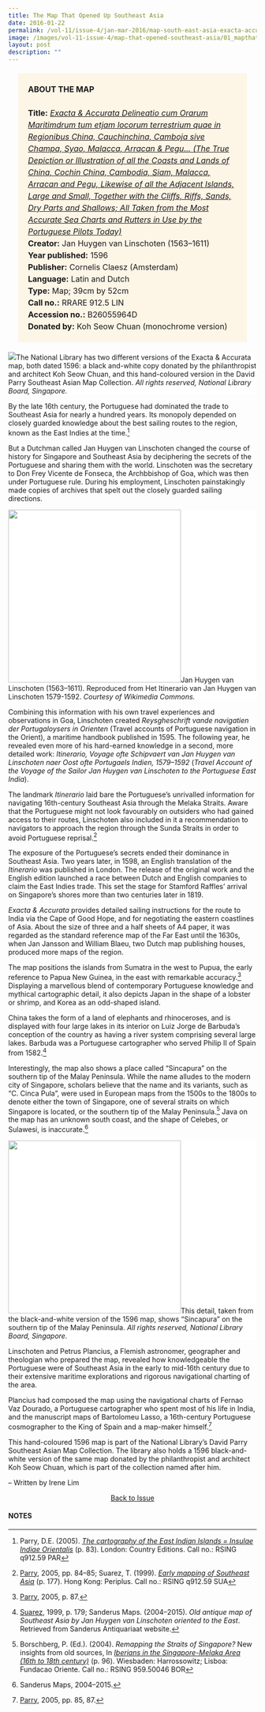 ```yaml
---
title: The Map That Opened Up Southeast Asia
date: 2016-01-22
permalink: /vol-11/issue-4/jan-mar-2016/map-south-east-asia-exacta-accurata-linschoten
image: /images/vol-11-issue-4/map-that-opened-southeast-asia/01_mapthatopenedsea.jpg
layout: post
description: ""
---
```



<span style="background-colour: #fdf5e6; padding: 20px; margin: 20px; background:#fdf5e6; display:block; font-size:1rem; line-height:1.5rem;"><b>ABOUT THE MAP</b>
<br><br>
<b>Title:</b> <i><a href="https://eresources.nlb.gov.sg/printheritage/detail/302a34a9-17c9-48db-abcb-53133aa7c27a.aspx">Exacta & Accurata Delineatio cum Orarum Maritimdrum tum etjam locorum terrestrium quae in Regionibus China, Cauchinchina, Camboja sive Champa, Syao, Malacca, Arracan & Pegu… (The True Depiction or Illustration of all the Coasts and Lands of China, Cochin China, Cambodia, Siam, Malacca, Arracan and Pegu, Likewise of all the Adjacent Islands, Large and Small, Together with the Cliffs, Riffs, Sands, Dry Parts and Shallows; All Taken from the Most Accurate Sea Charts and Rutters in Use by the Portuguese Pilots Today)</a></i>
<br>
<b>Creator:</b> Jan Huygen van Linschoten (1563–1611)
<br>
<b>Year published:</b> 1596
<br>
<b>Publisher:</b> Cornelis Claesz (Amsterdam)
<br>
<b>Language:</b> Latin and Dutch
<br>
<b>Type:</b> Map; 39cm by 52cm
<br>
<b>Call no.:</b> RRARE 912.5 LIN
<br>
<b>Accession no.:</b> B26055964D
<br>
<b>Donated by:</b> Koh Seow Chuan (monochrome version)</span>

<div style="background-color: white;"><img src="/images/vol-11-issue-4/map-that-opened-southeast-asia/02a_mapthatopenedsea.jpg">The National Library has two different versions of the Exacta & Accurata map, both dated 1596: a black and-white copy donated by the philanthropist and architect Koh Seow Chuan, and this hand-coloured version in the David Parry Southeast Asian Map Collection. <i>All rights reserved, National Library Board, Singapore.</i></div>

By the late 16th century, the Portuguese had dominated the trade to Southeast Asia for nearly a hundred years. Its monopoly depended on closely guarded knowledge about the best sailing routes to the region, known as the East Indies at the time.[^1]

But a Dutchman called Jan Huygen van Linschoten changed the course of history for Singapore and Southeast Asia by deciphering the secrets of the Portuguese and sharing them with the world. Linschoten was the secretary to Don Frey Vicente de Fonseca, the Archbbishop of Goa, which was then under Portuguese rule. During his employment, Linschoten painstakingly made copies of archives that spelt out the closely guarded sailing directions.

<div style="background-color: white;"><img style="width:350px" src="/images/vol-11-issue-4/map-that-opened-southeast-asia/01a_mapthatopenedsea.jpg">Jan Huygen van Linschoten (1563–1611). Reproduced from Het Itinerario van Jan Huygen van Linschoten 1579-1592. <i>Courtesy of Wikimedia Commons.</i></div>

Combining this information with his own travel experiences and observations in Goa, Linschoten created *Reysgheschrift vande navigatien der Portugaloysers in Orienten* (Travel accounts of Portuguese navigation in the Orient), a maritime handbook published in 1595. The following year, he revealed even more of his hard-earned knowledge in a second, more detailed work: *Itinerario, Voyage ofte Schipvaert van Jan Huygen van Linschoten naer Oost ofte Portugaels Indien, 1579–1592* (*Travel Account of the Voyage of the Sailor Jan Huygen van Linschoten to the Portuguese East India*).

The landmark *Itinerario* laid bare the Portuguese’s unrivalled information for navigating 16th-century Southeast Asia through the Melaka Straits. Aware that the Portuguese might not look favourably on outsiders who had gained access to their routes, Linschoten also included in it a recommendation to navigators to approach the region through the Sunda Straits in order to avoid Portuguese reprisal.[^2]

The exposure of the Portuguese’s secrets ended their dominance in Southeast Asia. Two years later, in 1598, an English translation of the *Itinerario* was published in London. The release of the original work and the English edition launched a race between Dutch and English companies to claim the East Indies trade. This set the stage for Stamford Raffles’ arrival on Singapore’s shores more than two centuries later in 1819.

*Exacta & Accurata* provides detailed sailing instructions for the route to India via the Cape of Good Hope, and for negotiating the eastern coastlines of Asia. About the size of three and a half sheets of A4 paper, it was regarded as the standard reference map of the Far East until the 1630s, when Jan Jansson and William Blaeu, two Dutch map publishing houses, produced more maps of the region.

The map positions the islands from Sumatra in the west to Pupua, the early reference to Papua New Guinea, in the east with  remarkable  accuracy.[^3] Displaying a marvellous blend of contemporary Portuguese knowledge and mythical cartographic detail, it also depicts Japan in the shape of a lobster or shrimp, and Korea as an odd-shaped island.

China takes the form of a land of elephants and rhinoceroses, and is displayed with four large lakes in its interior on Luiz Jorge de Barbuda’s conception of the country as having a river system comprising several large lakes. Barbuda was a Portuguese cartographer who served Philip II of Spain from 1582.[^4]

Interestingly, the map also shows a place called “Sincapura” on the southern tip of the Malay Peninsula. While the name alludes to the modern city of Singapore, scholars believe that the name and its variants, such as “C. Cinca Pula”, were used in European maps from the 1500s to the 1800s to denote either the town of Singapore, one of several straits on which Singapore is located, or the southern tip of the Malay Peninsula.[^5] Java on the map has an unknown south coast, and the shape of Celebes, or Sulawesi, is inaccurate.[^6]

<div style="background-color: white;"><img style="width:350px" src="/images/vol-11-issue-4/map-that-opened-southeast-asia/03a_mapthatopenedsea.jpg">This detail, taken from the black-and-white version of the 1596 map, shows “Sincapura” on the southern tip of the Malay Peninsula. <i>All rights reserved, National Library Board, Singapore.</i></div>

Linschoten and Petrus Plancius, a Flemish astronomer, geographer and theologian who prepared the map, revealed how knowledgeable the Portuguese were of Southeast Asia in the early to mid-16th century due to their extensive maritime explorations and rigorous navigational charting of the area.

Plancius had composed the map using the navigational charts of Fernao Vaz Dourado, a Portuguese cartographer who spent most of his life in India, and the manuscript maps of Bartolomeu Lasso, a 16th-century Portuguese cosmographer to the King of Spain and a map-maker himself.[^7]

This hand-coloured 1596 map is part of the National Library’s David Parry Southeast Asian Map Collection. The library also holds a 1596 black-and-white version of the same map donated by the philanthropist and architect Koh Seow Chuan, which is part of the collection named after him.

– Written by Irene Lim

<a href="/vol-11/issue-4/jan-mar-2016/"><center>Back to Issue</center></a>

#### **NOTES**

[^1]:Parry, D.E. (2005). *[The cartography of the East Indian Islands = Insulae Indiae Orientalis](http://eservice.nlb.gov.sg/item_holding_s.aspx?bid=12669569)* (p. 83). London: Country Editions. Call no.: RSING q912.59 PAR

[^2]:[Parry](http://eservice.nlb.gov.sg/item_holding_s.aspx?bid=12669569), 2005, pp. 84–85; Suarez, T. (1999). *[Early mapping of Southeast Asia](http://eservice.nlb.gov.sg/item_holding_s.aspx?bid=9654316)* (p. 177). Hong Kong: Periplus. Call no.: RSING q912.59 SUA

[^3]:[Parry](http://eservice.nlb.gov.sg/item_holding_s.aspx?bid=12669569), 2005, p. 87.

[^4]:[Suarez](http://eservice.nlb.gov.sg/item_holding_s.aspx?bid=9654316), 1999, p. 179; Sanderus Maps. (2004–2015). *Old antique map of Southeast Asia by Jan Huygen van Linschoten oriented to the East*. Retrieved from Sanderus Antiquariaat website.

[^5]:Borschberg, P. (Ed.). (2004). *Remapping the Straits of Singapore?* New insights from old sources, In *[Iberians in the Singapore-Melaka Area (16th to 18th century)](http://eservice.nlb.gov.sg/item_holding_s.aspx?bid=12493225)* (p. 96). Wiesbaden: Harrossowitz; Lisboa: Fundacao Oriente. Call no.: RSING 959.50046 BOR

[^6]:Sanderus Maps, 2004–2015.

[^7]:[Parry](http://eservice.nlb.gov.sg/item_holding_s.aspx?bid=12669569), 2005, pp. 85, 87.
